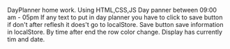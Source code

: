 DayPlanner home work.
Using HTML,CSS,JS
Day panner between 09:00 am - 05pm
If any text to put in day planner you have to click to save button if don't after reflesh it does't go to localStore.
Save button save information in localStore.
By time after end the row color change.
Display has currently tim and date.
